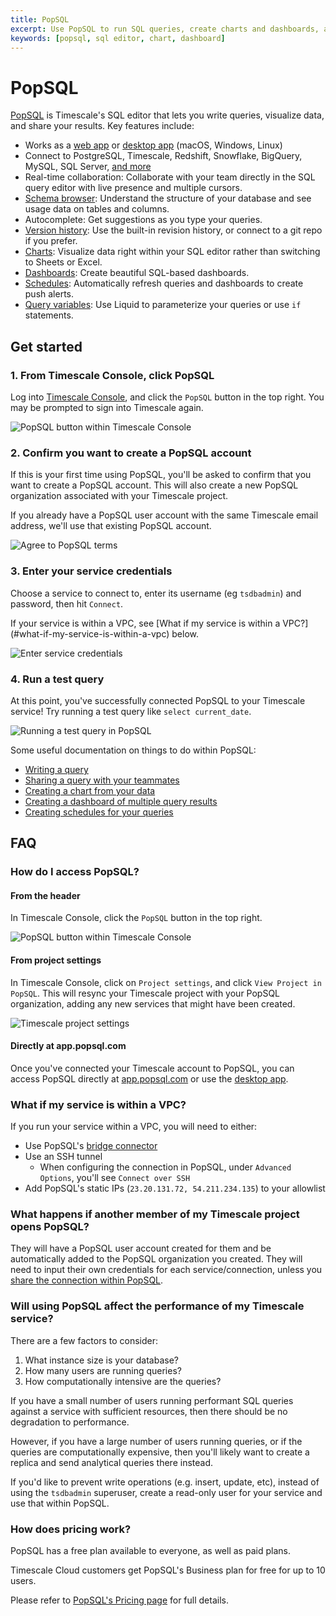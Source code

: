 ```yaml
---
title: PopSQL
excerpt: Use PopSQL to run SQL queries, create charts and dashboards, and collaborate with teammates.
keywords: [popsql, sql editor, chart, dashboard]
---
```


# PopSQL

[PopSQL](https://popsql.com) is Timescale's SQL editor that lets you write queries, visualize data, and share your results. Key features include:

- Works as a [web app](https://app.popsql.com) or [desktop app](https://popsql.com/download) (macOS, Windows, Linux)
- Connect to PostgreSQL, Timescale, Redshift, Snowflake, BigQuery, MySQL, SQL Server, [and more](https://popsql.com/connections)
- Real-time collaboration: Collaborate with your team directly in the SQL query editor with live presence and multiple cursors.
- [Schema browser](https://docs.popsql.com/docs/schema): Understand the structure of your database and see usage data on tables and columns.
- Autocomplete: Get suggestions as you type your queries.
- [Version history](https://docs.popsql.com/docs/version-history): Use the built-in revision history, or connect to a git repo if you prefer.
- [Charts](https://docs.popsql.com/docs/creating-charts): Visualize data right within your SQL editor rather than switching to Sheets or Excel.
- [Dashboards](https://docs.popsql.com/docs/creating-dashboards): Create beautiful SQL-based dashboards.
- [Schedules](https://docs.popsql.com/docs/scheduled-queries): Automatically refresh queries and dashboards to create push alerts.
- [Query variables](https://docs.popsql.com/docs/query-variables): Use Liquid to parameterize your queries or use `if` statements.

## Get started

### 1. From Timescale Console, click PopSQL

Log into [Timescale Console](https://console.cloud.timescale.com/), and click the `PopSQL` button in the top right. You may be prompted to sign into Timescale again.

![PopSQL button within Timescale Console](../images/popsql/popsql_button_in_console.png)

### 2. Confirm you want to create a PopSQL account

If this is your first time using PopSQL, you'll be asked to confirm that you want to create a PopSQL account. This will also create a new PopSQL organization associated with your Timescale project.

If you already have a PopSQL user account with the same Timescale email address, we'll use that existing PopSQL account.

![Agree to PopSQL terms](../images/popsql/popsql_terms.png)

### 3. Enter your service credentials

Choose a service to connect to, enter its username (eg `tsdbadmin`) and password, then hit `Connect`.

<Highlight type="note">
  If your service is within a VPC, see [What if my service is within a VPC?](#what-if-my-service-is-within-a-vpc) below.
</Highlight>

![Enter service credentials](../images/popsql/enter_service_credentials.png)

### 4. Run a test query

At this point, you've successfully connected PopSQL to your Timescale service! Try running a test query like `select current_date`.

![Running a test query in PopSQL](../images/popsql/test_query.png)

Some useful documentation on things to do within PopSQL:

- [Writing a query](https://docs.popsql.com/docs/writing-a-query)
- [Sharing a query with your teammates](https://docs.popsql.com/docs/sharing-a-link-to-your-query-and-results)
- [Creating a chart from your data](https://docs.popsql.com/docs/creating-charts)
- [Creating a dashboard of multiple query results](https://docs.popsql.com/docs/creating-dashboards)
- [Creating schedules for your queries](https://docs.popsql.com/docs/scheduled-queries)

## FAQ

### How do I access PopSQL?

#### From the header

In Timescale Console, click the `PopSQL` button in the top right.

![PopSQL button within Timescale Console](../images/popsql/popsql_button_in_console.png)

#### From project settings

In Timescale Console, click on `Project settings`, and click `View Project in PopSQL`. This will resync your Timescale project with your PopSQL organization, adding any new services that might have been created.

![Timescale project settings](../images/popsql/project_settings.png)

#### Directly at app.popsql.com

Once you've connected your Timescale account to PopSQL, you can access PopSQL directly at [app.popsql.com](https://app.popsql.com) or use the [desktop app](https://popsql.com/download).

### What if my service is within a VPC?

If you run your service within a VPC, you will need to either:

- Use PopSQL's [bridge connector](https://docs.popsql.com/docs/bridge-connector)
- Use an SSH tunnel
  - When configuring the connection in PopSQL, under `Advanced Options`, you'll see `Connect over SSH`
- Add PopSQL's static IPs (`23.20.131.72, 54.211.234.135`) to your allowlist

### What happens if another member of my Timescale project opens PopSQL?

They will have a PopSQL user account created for them and be automatically added to the PopSQL organization you created. They will need to input their own credentials for each service/connection, unless you [share the connection within PopSQL](https://docs.popsql.com/docs/shared-connections).

### Will using PopSQL affect the performance of my Timescale service?

There are a few factors to consider:

1. What instance size is your database?
1. How many users are running queries?
1. How computationally intensive are the queries?

If you have a small number of users running performant SQL queries against a service with sufficient resources, then there should be no degradation to performance.

However, if you have a large number of users running queries, or if the queries are computationally expensive, then you'll likely want to create a replica and send analytical queries there instead.

If you'd like to prevent write operations (e.g. insert, update, etc), instead of using the `tsdbadmin` superuser, create a read-only user for your service and use that within PopSQL.

### How does pricing work?

PopSQL has a free plan available to everyone, as well as paid plans.

Timescale Cloud customers get PopSQL's Business plan for free for up to 10 users.

Please refer to [PopSQL's Pricing page](https://popsql.com/pricing) for full details.
